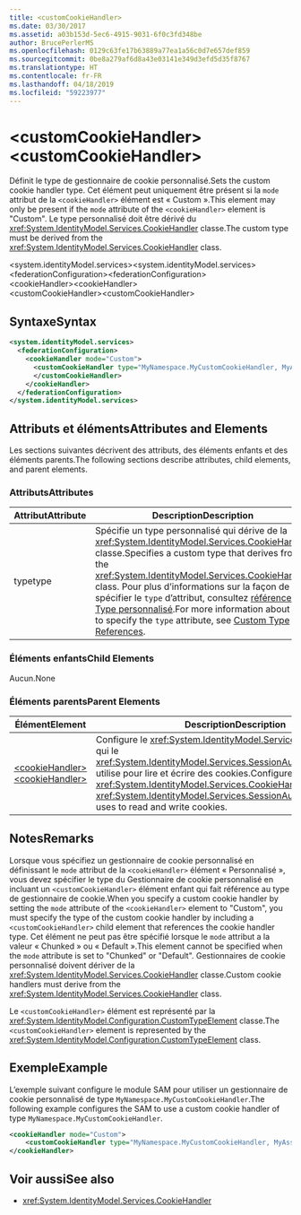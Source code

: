 ```yaml
---
title: <customCookieHandler>
ms.date: 03/30/2017
ms.assetid: a03b153d-5ec6-4915-9031-6f0c3fd348be
author: BrucePerlerMS
ms.openlocfilehash: 0129c63fe17b63889a77ea1a56c0d7e657def859
ms.sourcegitcommit: 0be8a279af6d8a43e03141e349d3efd5d35f8767
ms.translationtype: HT
ms.contentlocale: fr-FR
ms.lasthandoff: 04/18/2019
ms.locfileid: "59223977"
---
```

# <a name="customcookiehandler"></a><span data-ttu-id="f430d-101">\<customCookieHandler></span><span class="sxs-lookup"><span data-stu-id="f430d-101">\<customCookieHandler></span></span>
<span data-ttu-id="f430d-102">Définit le type de gestionnaire de cookie personnalisé.</span><span class="sxs-lookup"><span data-stu-id="f430d-102">Sets the custom cookie handler type.</span></span> <span data-ttu-id="f430d-103">Cet élément peut uniquement être présent si la `mode` attribut de la `<cookieHandler>` élément est « Custom ».</span><span class="sxs-lookup"><span data-stu-id="f430d-103">This element may only be present if the `mode` attribute of the `<cookieHandler>` element is "Custom".</span></span> <span data-ttu-id="f430d-104">Le type personnalisé doit être dérivé du <xref:System.IdentityModel.Services.CookieHandler> classe.</span><span class="sxs-lookup"><span data-stu-id="f430d-104">The custom type must be derived from the <xref:System.IdentityModel.Services.CookieHandler> class.</span></span>  
  
 <span data-ttu-id="f430d-105">\<system.identityModel.services></span><span class="sxs-lookup"><span data-stu-id="f430d-105">\<system.identityModel.services></span></span>  
<span data-ttu-id="f430d-106">\<federationConfiguration></span><span class="sxs-lookup"><span data-stu-id="f430d-106">\<federationConfiguration></span></span>  
<span data-ttu-id="f430d-107">\<cookieHandler></span><span class="sxs-lookup"><span data-stu-id="f430d-107">\<cookieHandler></span></span>  
<span data-ttu-id="f430d-108">\<customCookieHandler></span><span class="sxs-lookup"><span data-stu-id="f430d-108">\<customCookieHandler></span></span>  
  
## <a name="syntax"></a><span data-ttu-id="f430d-109">Syntaxe</span><span class="sxs-lookup"><span data-stu-id="f430d-109">Syntax</span></span>  
  
```xml  
<system.identityModel.services>  
  <federationConfiguration>  
    <cookieHandler mode="Custom">  
      <customCookieHandler type="MyNamespace.MyCustomCookieHandler, MyAssembly" >  
      </customCookieHandler>  
    </cookieHandler>  
  </federationConfiguration>  
</system.identityModel.services>  
```  
  
## <a name="attributes-and-elements"></a><span data-ttu-id="f430d-110">Attributs et éléments</span><span class="sxs-lookup"><span data-stu-id="f430d-110">Attributes and Elements</span></span>  
 <span data-ttu-id="f430d-111">Les sections suivantes décrivent des attributs, des éléments enfants et des éléments parents.</span><span class="sxs-lookup"><span data-stu-id="f430d-111">The following sections describe attributes, child elements, and parent elements.</span></span>  
  
### <a name="attributes"></a><span data-ttu-id="f430d-112">Attributs</span><span class="sxs-lookup"><span data-stu-id="f430d-112">Attributes</span></span>  
  
|<span data-ttu-id="f430d-113">Attribut</span><span class="sxs-lookup"><span data-stu-id="f430d-113">Attribute</span></span>|<span data-ttu-id="f430d-114">Description</span><span class="sxs-lookup"><span data-stu-id="f430d-114">Description</span></span>|  
|---------------|-----------------|  
|<span data-ttu-id="f430d-115">type</span><span class="sxs-lookup"><span data-stu-id="f430d-115">type</span></span>|<span data-ttu-id="f430d-116">Spécifie un type personnalisé qui dérive de la <xref:System.IdentityModel.Services.CookieHandler> classe.</span><span class="sxs-lookup"><span data-stu-id="f430d-116">Specifies a custom type that derives from the <xref:System.IdentityModel.Services.CookieHandler> class.</span></span> <span data-ttu-id="f430d-117">Pour plus d’informations sur la façon de spécifier le `type` d’attribut, consultez [références de Type personnalisé](../../../../../docs/framework/configure-apps/file-schema/windows-workflow-foundation/index.md).</span><span class="sxs-lookup"><span data-stu-id="f430d-117">For more information about how to specify the `type` attribute, see [Custom Type References](../../../../../docs/framework/configure-apps/file-schema/windows-workflow-foundation/index.md).</span></span>|  
  
### <a name="child-elements"></a><span data-ttu-id="f430d-118">Éléments enfants</span><span class="sxs-lookup"><span data-stu-id="f430d-118">Child Elements</span></span>  
 <span data-ttu-id="f430d-119">Aucun.</span><span class="sxs-lookup"><span data-stu-id="f430d-119">None</span></span>  
  
### <a name="parent-elements"></a><span data-ttu-id="f430d-120">Éléments parents</span><span class="sxs-lookup"><span data-stu-id="f430d-120">Parent Elements</span></span>  
  
|<span data-ttu-id="f430d-121">Élément</span><span class="sxs-lookup"><span data-stu-id="f430d-121">Element</span></span>|<span data-ttu-id="f430d-122">Description</span><span class="sxs-lookup"><span data-stu-id="f430d-122">Description</span></span>|  
|-------------|-----------------|  
|[<span data-ttu-id="f430d-123">\<cookieHandler></span><span class="sxs-lookup"><span data-stu-id="f430d-123">\<cookieHandler></span></span>](../../../../../docs/framework/configure-apps/file-schema/windows-identity-foundation/cookiehandler.md)|<span data-ttu-id="f430d-124">Configure le <xref:System.IdentityModel.Services.CookieHandler> qui le <xref:System.IdentityModel.Services.SessionAuthenticationModule> utilise pour lire et écrire des cookies.</span><span class="sxs-lookup"><span data-stu-id="f430d-124">Configures the <xref:System.IdentityModel.Services.CookieHandler> that the <xref:System.IdentityModel.Services.SessionAuthenticationModule> uses to read and write cookies.</span></span>|  
  
## <a name="remarks"></a><span data-ttu-id="f430d-125">Notes</span><span class="sxs-lookup"><span data-stu-id="f430d-125">Remarks</span></span>  
 <span data-ttu-id="f430d-126">Lorsque vous spécifiez un gestionnaire de cookie personnalisé en définissant le `mode` attribut de la `<cookieHandler>` élément « Personnalisé », vous devez spécifier le type du Gestionnaire de cookie personnalisé en incluant un `<customCookieHandler>` élément enfant qui fait référence au type de gestionnaire de cookie.</span><span class="sxs-lookup"><span data-stu-id="f430d-126">When you specify a custom cookie handler by setting the `mode` attribute of the `<cookieHandler>` element to "Custom", you must specify the type of the custom cookie handler by including a `<customCookieHandler>` child element that references the cookie handler type.</span></span> <span data-ttu-id="f430d-127">Cet élément ne peut pas être spécifié lorsque le `mode` attribut a la valeur « Chunked » ou « Default ».</span><span class="sxs-lookup"><span data-stu-id="f430d-127">This element cannot be specified when the `mode` attribute is set to "Chunked" or "Default".</span></span> <span data-ttu-id="f430d-128">Gestionnaires de cookie personnalisé doivent dériver de la <xref:System.IdentityModel.Services.CookieHandler> classe.</span><span class="sxs-lookup"><span data-stu-id="f430d-128">Custom cookie handlers must derive from the <xref:System.IdentityModel.Services.CookieHandler> class.</span></span>  
  
 <span data-ttu-id="f430d-129">Le `<customCookieHandler>` élément est représenté par la <xref:System.IdentityModel.Configuration.CustomTypeElement> classe.</span><span class="sxs-lookup"><span data-stu-id="f430d-129">The `<customCookieHandler>` element is represented by the <xref:System.IdentityModel.Configuration.CustomTypeElement> class.</span></span>  
  
## <a name="example"></a><span data-ttu-id="f430d-130">Exemple</span><span class="sxs-lookup"><span data-stu-id="f430d-130">Example</span></span>  
 <span data-ttu-id="f430d-131">L’exemple suivant configure le module SAM pour utiliser un gestionnaire de cookie personnalisé de type `MyNamespace.MyCustomCookieHandler`.</span><span class="sxs-lookup"><span data-stu-id="f430d-131">The following example configures the SAM to use a custom cookie handler of type `MyNamespace.MyCustomCookieHandler`.</span></span>  
  
```xml  
<cookieHandler mode="Custom">  
    <customCookieHandler type="MyNamespace.MyCustomCookieHandler, MyAssembly" />  
</cookieHandler>  
```  
  
## <a name="see-also"></a><span data-ttu-id="f430d-132">Voir aussi</span><span class="sxs-lookup"><span data-stu-id="f430d-132">See also</span></span>

- <xref:System.IdentityModel.Services.CookieHandler>
